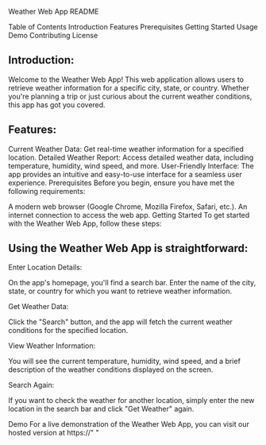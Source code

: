 Weather Web App README

Table of Contents
Introduction
Features
Prerequisites
Getting Started
Usage
Demo
Contributing
License

Introduction:
------------------
Welcome to the Weather Web App! This web application allows users to retrieve weather information for a specific city, state, or country. Whether you're planning a trip or just curious about the current weather conditions, this app has got you covered.



Features:
-----------
Current Weather Data: Get real-time weather information for a specified location.
Detailed Weather Report: Access detailed weather data, including temperature, humidity, wind speed, and more.
User-Friendly Interface: The app provides an intuitive and easy-to-use interface for a seamless user experience.
Prerequisites
Before you begin, ensure you have met the following requirements:

A modern web browser (Google Chrome, Mozilla Firefox, Safari, etc.).
An internet connection to access the web app.
Getting Started
To get started with the Weather Web App, follow these steps:


Using the Weather Web App is straightforward:
--------------------------------------------------------

Enter Location Details:

On the app's homepage, you'll find a search bar. Enter the name of the city, state, or country for which you want to retrieve weather information.

Get Weather Data:

Click the "Search" button, and the app will fetch the current weather conditions for the specified location.

View Weather Information:

You will see the current temperature, humidity, wind speed, and a brief description of the weather conditions displayed on the screen.

Search Again:

If you want to check the weather for another location, simply enter the new location in the search bar and click "Get Weather" again.

Demo
For a live demonstration of the Weather Web App, you can visit our hosted version at https://" "